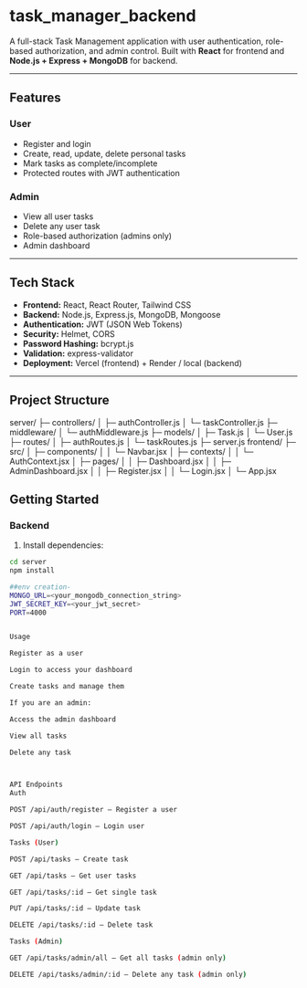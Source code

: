 # task_manager_backend

A full-stack Task Management application with user authentication, role-based authorization, and admin control. Built with **React** for frontend and **Node.js + Express + MongoDB** for backend.

---

## Features

### User
- Register and login
- Create, read, update, delete personal tasks
- Mark tasks as complete/incomplete
- Protected routes with JWT authentication

### Admin
- View all user tasks
- Delete any user task
- Role-based authorization (admins only)
- Admin dashboard

---

## Tech Stack

- **Frontend:** React, React Router, Tailwind CSS
- **Backend:** Node.js, Express.js, MongoDB, Mongoose
- **Authentication:** JWT (JSON Web Tokens)
- **Security:** Helmet, CORS
- **Password Hashing:** bcrypt.js
- **Validation:** express-validator
- **Deployment:** Vercel (frontend) + Render / local (backend)

---

## Project Structure

server/
├─ controllers/
│ ├─ authController.js
│ └─ taskController.js
├─ middleware/
│ └─ authMiddleware.js
├─ models/
│ ├─ Task.js
│ └─ User.js
├─ routes/
│ ├─ authRoutes.js
│ └─ taskRoutes.js
├─ server.js
frontend/
├─ src/
│ ├─ components/
│ │ └─ Navbar.jsx
│ ├─ contexts/
│ │ └─ AuthContext.jsx
│ ├─ pages/
│ │ ├─ Dashboard.jsx
│ │ ├─ AdminDashboard.jsx
│ │ ├─ Register.jsx
│ │ └─ Login.jsx
│ └─ App.jsx



## Getting Started

### Backend

1. Install dependencies:
```bash
cd server
npm install

##env creation-
MONGO_URL=<your_mongodb_connection_string>
JWT_SECRET_KEY=<your_jwt_secret>
PORT=4000


Usage

Register as a user

Login to access your dashboard

Create tasks and manage them

If you are an admin:

Access the admin dashboard

View all tasks

Delete any task



API Endpoints
Auth

POST /api/auth/register – Register a user

POST /api/auth/login – Login user

Tasks (User)

POST /api/tasks – Create task

GET /api/tasks – Get user tasks

GET /api/tasks/:id – Get single task

PUT /api/tasks/:id – Update task

DELETE /api/tasks/:id – Delete task

Tasks (Admin)

GET /api/tasks/admin/all – Get all tasks (admin only)

DELETE /api/tasks/admin/:id – Delete any task (admin only)
